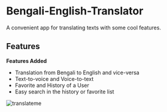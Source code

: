 # Bengali-English-Translator
A convenient app for translating texts with some cool features.
## Features
**Features Added**
* Translation from Bengali to English and vice-versa
* Text-to-voice and Voice-to-text
* Favorite and History of a User
* Easy search in the history or favorite list

![translateme](https://user-images.githubusercontent.com/19552183/219106699-19ae4e98-aa1a-4a72-8d08-53713136c01c.gif)

